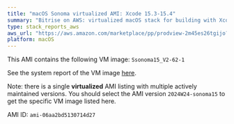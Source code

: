 ```yaml
---
title: "macOS Sonoma virtualized AMI: Xcode 15.3-15.4"
summary: "Bitrise on AWS: virtualized macOS stack for building with Xcode"
type: stack_reports_aws
aws_url: "https://aws.amazon.com/marketplace/pp/prodview-2m45es26tgijo?sr=0-3&applicationId=AWSMPContessa"
platform: macOS
---
```


This AMI contains the following VM image: `Ssonoma15_V2-62-1`

See the system report of the VM image [here](../osx-xcode-15.4.x.md).

Note: there is a single **virtualized** AMI listing with multiple actively maintained versions. You should select the AMI version `2024W24-sonoma15` to get the specific VM image listed here.

AMI ID: `ami-06aa2bd5130714d27`
